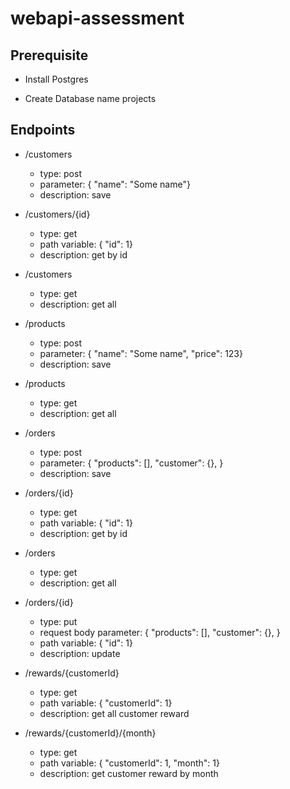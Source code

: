 # webapi-assessment

## Prerequisite
- Install Postgres

- Create Database name projects


## Endpoints

- /customers
  - type: post
  - parameter: { "name": "Some name"}
  - description: save

- /customers/{id}
    - type: get
    - path variable: { "id": 1}
    - description: get by id

- /customers
    - type: get
    - description: get all


- /products
    - type: post
    - parameter: { "name": "Some name", "price": 123}
    - description: save

- /products
    - type: get
    - description: get all


- /orders
    - type: post
    - parameter: { "products": [], "customer": {}, }
    - description: save

- /orders/{id}
    - type: get
    - path variable: { "id": 1}
    - description: get by id

- /orders
    - type: get
    - description: get all

- /orders/{id}
    - type: put
    - request body parameter: { "products": [], "customer": {}, }
    - path variable: { "id": 1}
    - description: update


- /rewards/{customerId}
    - type: get
    - path variable: { "customerId": 1}
    - description: get all customer reward

- /rewards/{customerId}/{month}
    - type: get
    - path variable: { "customerId": 1, "month": 1}
    - description: get customer reward by month